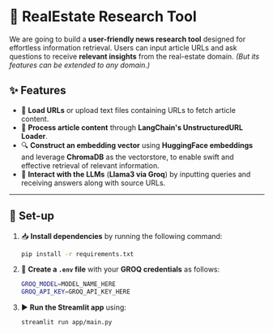 # 🏡 RealEstate Research Tool

We are going to build a **user-friendly news research tool** designed for effortless information retrieval. Users can input article URLs and ask questions to receive **relevant insights** from the real-estate domain. *(But its features can be extended to any domain.)*

## ✨ Features

- 🔗 **Load URLs** or upload text files containing URLs to fetch article content.
- 📝 **Process article content** through **LangChain's UnstructuredURL Loader**.
- 🔍 **Construct an embedding vector** using **HuggingFace embeddings** and leverage **ChromaDB** as the vectorstore, to enable swift and effective retrieval of relevant information.
- 🤖 **Interact with the LLMs** (**Llama3 via Groq**) by inputting queries and receiving answers along with source URLs.

---

## 🚀 Set-up

1. 📥 **Install dependencies** by running the following command:
   ```sh
   pip install -r requirements.txt
   ```

2. 🔑 **Create a `.env` file** with your **GROQ credentials** as follows:
   ```sh
   GROQ_MODEL=MODEL_NAME_HERE
   GROQ_API_KEY=GROQ_API_KEY_HERE
   ```

3. ▶️ **Run the Streamlit app** using:
   ```sh
   streamlit run app/main.py
   ```


